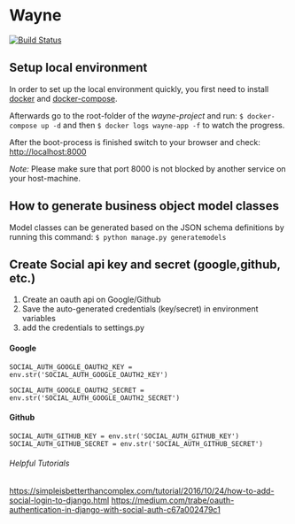 # Wayne

[![Build Status](https://travis-ci.org/project-a/wayne.svg?branch=master)](https://travis-ci.org/project-a/wayne)

## Setup local environment
In order to set up the local environment quickly, you first need to install [docker](https://docs.docker.com/install/#server) and [docker-compose](https://docs.docker.com/compose/install/).

Afterwards go to the root-folder of the _wayne-project_ and run:
`$ docker-compose up -d`
and then 
`$ docker logs wayne-app -f` 
to watch the progress.

After the boot-process is finished switch to your browser and check: [http://localhost:8000](http://localhost:8000)


_Note:_ Please make sure that port 8000 is not blocked by another service on your host-machine.



## How to generate business object model classes
Model classes can be generated based on the JSON schema definitions by running this command:
`$ python manage.py generatemodels`



## Create Social api key and secret (google,github, etc.)

1. Create an oauth api on Google/Github
2. Save the auto-generated credentials (key/secret) in environment variables
3. add the credentials to settings.py

#### Google

`SOCIAL_AUTH_GOOGLE_OAUTH2_KEY = env.str('SOCIAL_AUTH_GOOGLE_OAUTH2_KEY')`

`SOCIAL_AUTH_GOOGLE_OAUTH2_SECRET = env.str('SOCIAL_AUTH_GOOGLE_OAUTH2_SECRET')`


#### Github

`SOCIAL_AUTH_GITHUB_KEY = env.str('SOCIAL_AUTH_GITHUB_KEY')`
`SOCIAL_AUTH_GITHUB_SECRET = env.str('SOCIAL_AUTH_GITHUB_SECRET')`

###### Helpful Tutorials

https://simpleisbetterthancomplex.com/tutorial/2016/10/24/how-to-add-social-login-to-django.html
https://medium.com/trabe/oauth-authentication-in-django-with-social-auth-c67a002479c1
